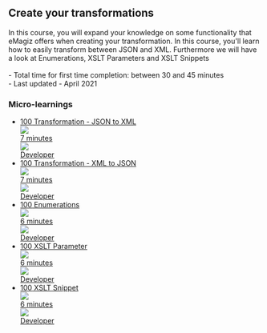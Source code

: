 <div class="ez-academy">
	<div class="ez-academy__body">
		<main class="master">
	<h2 class="title">Create your transformations</h2>
    <p>
     In this course, you will expand your knowledge on some functionality that eMagiz offers when creating your transformation. In this course, you'll learn how to easily transform between JSON and XML. Furthermore we will have a look at Enumerations, XSLT Parameters and XSLT Snippets
        </br></br>
        - Total time for first time completion: between 30 and 45 minutes
        </br>
        - Last updated - April 2021
    </p>
    <h3 class="title">Micro-learnings</h3>
    <ul class="strip-container">
        <li class="strip">
            <a href="../../docs/microlearning/novice-create-your-transformations-json-to-xml" class="strip__link">
                <label for="" class="strip__label">
                    <span>100</span>
                    Transformation - JSON to XML
                </label>
                <div class="strip__attribute">
                    <img class="strip__attribute-icon strip__attribute-icon--duration" src="../../img/microlearning/academy_index/icon-duration32.svg"/>
                    <div class="strip__attribute-label">7 minutes</div>
                </div>
                <div class="strip__attribute">
                    <img class="strip__attribute-icon strip__attribute-icon--roles" src="../../img/microlearning/academy_index/icon-roles32.svg"/>
                    <div class="strip__attribute-label">Developer</div>
                </div>
            </a>
        </li>
        <li class="strip">
            <a href="../../docs/microlearning/novice-create-your-transformations-xml-to-json" class="strip__link">
                <label for="" class="strip__label">
                    <span>100</span>
                    Transformation - XML to JSON
                </label>
                <div class="strip__attribute">
                    <img class="strip__attribute-icon strip__attribute-icon--duration" src="../../img/microlearning/academy_index/icon-duration32.svg"/>
                    <div class="strip__attribute-label">7 minutes</div>
                </div>
                <div class="strip__attribute">
                    <img class="strip__attribute-icon strip__attribute-icon--roles" src="../../img/microlearning/academy_index/icon-roles32.svg"/>
                    <div class="strip__attribute-label">Developer</div>
                </div>
            </a>
        </li>
        <li class="strip">
            <a href="../../docs/microlearning/novice-create-your-transformations-enumerations" class="strip__link">
                <label for="" class="strip__label">
                    <span>100</span>
                    Enumerations
                </label>
                <div class="strip__attribute">
                    <img class="strip__attribute-icon strip__attribute-icon--duration" src="../../img/microlearning/academy_index/icon-duration32.svg"/>
                    <div class="strip__attribute-label">6 minutes</div>
                </div>
                <div class="strip__attribute">
                    <img class="strip__attribute-icon strip__attribute-icon--roles" src="../../img/microlearning/academy_index/icon-roles32.svg"/>
                    <div class="strip__attribute-label">Developer</div>
                </div>
            </a>
        </li> 
        <li class="strip">
            <a href="../../docs/microlearning/novice-create-your-transformations-xslt-parameters" class="strip__link">
                <label for="" class="strip__label">
                    <span>100</span>
                    XSLT Parameter
                </label>
                <div class="strip__attribute">
                    <img class="strip__attribute-icon strip__attribute-icon--duration" src="../../img/microlearning/academy_index/icon-duration32.svg"/>
                    <div class="strip__attribute-label">6 minutes</div>
                </div>
                <div class="strip__attribute">
                    <img class="strip__attribute-icon strip__attribute-icon--roles" src="../../img/microlearning/academy_index/icon-roles32.svg"/>
                    <div class="strip__attribute-label">Developer</div>
                </div>
            </a>
        </li> 
        <li class="strip">
            <a href="../../docs/microlearning/novice-create-your-transformations-xslt-snippet" class="strip__link">
                <label for="" class="strip__label">
                    <span>100</span>
                    XSLT Snippet
                </label>
                <div class="strip__attribute">
                    <img class="strip__attribute-icon strip__attribute-icon--duration" src="../../img/microlearning/academy_index/icon-duration32.svg"/>
                    <div class="strip__attribute-label">6 minutes</div>
                </div>
                <div class="strip__attribute">
                    <img class="strip__attribute-icon strip__attribute-icon--roles" src="../../img/microlearning/academy_index/icon-roles32.svg"/>
                    <div class="strip__attribute-label">Developer</div>
                </div>
            </a>
        </li>    
    </ul>
    </main>
    </div>
</div>